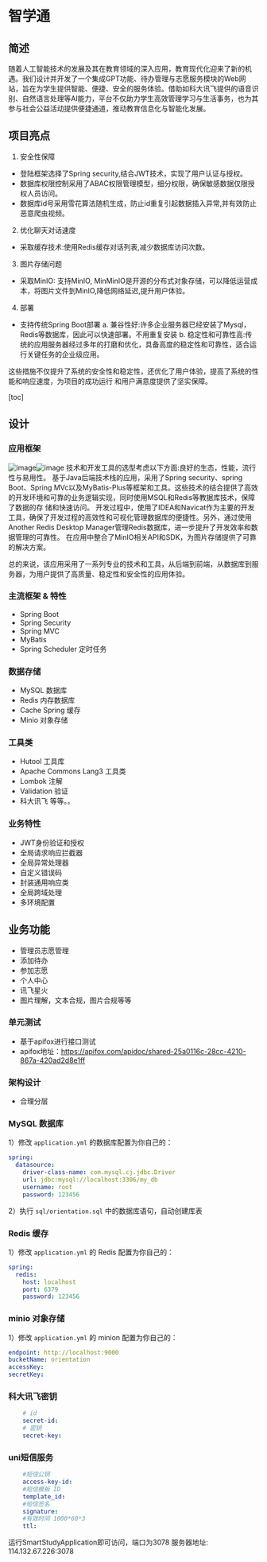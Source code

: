 # 智学通

## 简述
随着人工智能技术的发展及其在教育领域的深入应用，教育现代化迎来了新的机遇。我们设计并开发了一个集成GPT功能、待办管理与志愿服务模块的Web网站，旨在为学生提供智能、便捷、安全的服务体验。借助如科大讯飞提供的语音识别、自然语言处理等AI能力，平台不仅助力学生高效管理学习与生活事务，也为其参与社会公益活动提供便捷通道，推动教育信息化与智能化发展。

## 项目亮点
1. 安全性保障
- 登陆框架选择了Spring security,结合JWT技术，实现了用户认证与授权。
- 数据库权限控制采用了ABAC权限管理模型，细分权限，确保敏感数据仅限授权人员访问。
- 数据库id号采用雪花算法随机生成，防止id重复引起数据插入异常,并有效防止恶意爬虫视频。
2. 优化聊天对话速度
- 采取缓存技术:使用Redis缓存对话列表,减少数据库访问次数。
3. 图片存储问题
- 采取MinIO: 支持MinIO, MinMinIO是开源的分布式对象存储，可以降低运营成本，将图片文件到MinIO,降低网络延迟,提升用户体验。
4. 部署
- 支持传统Spring Boot部署
  a. 兼谷性好:许多企业服务器已经安装了Mysql，Redis等数据库，因此可以快速部署。不用重复安装
  b. 稳定性和可靠性高:传统的应用服务器经过多年的打磨和优化，具备高度的稳定性和可靠性，适合运行关键任务的企业级应用。

这些措施不仅提升了系统的安全性和稳定性，还优化了用户体验，提高了系统的性能和响应速度，为项目的成功运行
和用户满意度提供了坚实保障。

[toc]

## 设计
### 应用框架
![image](https://github.com/user-attachments/assets/e5619cb0-1d85-4453-af8f-471c68564705)![image](https://github.com/user-attachments/assets/e1845fdf-e327-4a3d-a3e8-3b621e50e578)
技术和开发工具的选型考虑以下方面:良好的生态，性能，流行性与易用性。
基于Java后端技术栈的应用，采用了Spring security、spring Boot、Spring MVc以及MyBatis-Plus等框架和工具。这些技术的结合提供了高效的开发环境和可靠的业务逻辑实现，同时使用MSQL和Redis等教据库技术，保障了数据的存
储和快速访问。
开发过程中，使用了IDEA和Navicat作为主要的开发工具，确保了开发过程的高效性和可视化管理数据库的便捷性。另外，通过使用Another Redis Desktop Manager管理Redis数据库，进一步提升了开发效率和数据管理的可靠性。
在应用中整合了MinIO相关API和SDK，为图片存储提供了可靠的解决方案。

总的来说，该应用采用了一系列专业的技术和工具，从后端到前端，从数据库到服务器，为用户提供了高质量、稳定性和安全性的应用体验。

### 主流框架 & 特性

- Spring Boot
- Spring Security
- Spring MVC
- MyBatis
- Spring Scheduler 定时任务

### 数据存储

- MySQL 数据库
- Redis 内存数据库
- Cache Spring 缓存
- Minio 对象存储

### 工具类

- Hutool 工具库
- Apache Commons Lang3 工具类
- Lombok 注解
- Validation 验证
- 科大讯飞 等等。。

### 业务特性

- JWT身份验证和授权
- 全局请求响应拦截器
- 全局异常处理器
- 自定义错误码
- 封装通用响应类
- 全局跨域处理
- 多环境配置


## 业务功能

- 管理员志愿管理
- 添加待办
- 参加志愿
- 个人中心
- 讯飞星火
- 图片理解，文本合规，图片合规等等

### 单元测试

- 基于apifox进行接口测试
- apifox地址：https://apifox.com/apidoc/shared-25a0116c-28cc-4210-867a-420ad2d8e1ff

### 架构设计

- 合理分层


### MySQL 数据库

1）修改 `application.yml` 的数据库配置为你自己的：

```yml
spring:
  datasource:
    driver-class-name: com.mysql.cj.jdbc.Driver
    url: jdbc:mysql://localhost:3306/my_db
    username: root
    password: 123456
```

2）执行 `sql/orientation.sql` 中的数据库语句，自动创建库表


### Redis 缓存

1）修改 `application.yml` 的 Redis 配置为你自己的：

```yml
spring:
  redis:
    host: localhost
    port: 6379
    password: 123456
```

### minio 对象存储

1）修改 `application.yml` 的 minion 配置为你自己的：
```yml
endpoint: http://localhost:9000
bucketName: orientation
accessKey: 
secretKey: 
```

### 科大讯飞密钥
```yml
    # id
    secret-id: 
    # 密钥
    secret-key:
```

###  uni短信服务
```yml
    #短信公钥
    access-key-id: 
    #短信模板 ID
    template_id:
    #短信签名
    signature: 
    #有效时间 1000*60*3
    ttl: 
```

运行SmartStudyApplication即可访问，端口为3078
服务器地址: 114.132.67.226:3078
